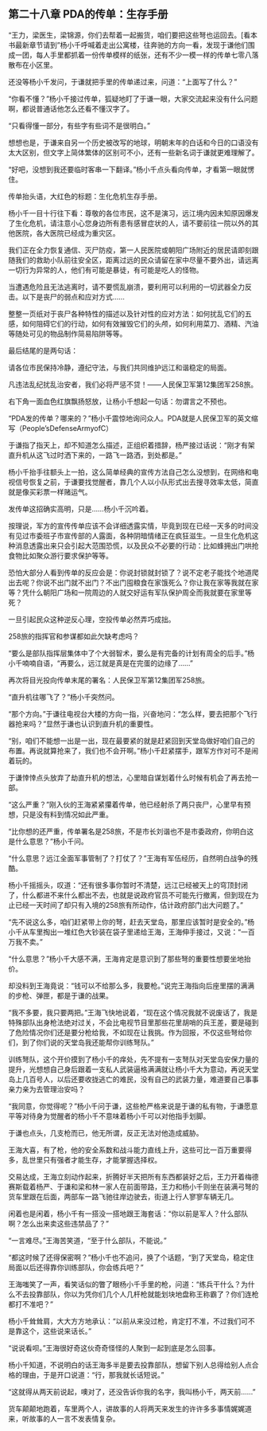 ## 第二十八章 PDA的传单：生存手册
“王力，梁医生，梁锦源，你们去帮着一起搬货，咱们要把这些弩也运回去。[看本书最新章节请到”杨小千呼喊着走出公寓楼，往奔驰的方向一看，发现于谦他们围成一团，每人手里都抓着一份传单模样的纸张，还有不少一模一样的传单七零八落散布在小区里。

还没等杨小千发问，于谦就把手里的传单递过来，问道：“上面写了什么？”

“你看不懂？”杨小千接过传单，狐疑地盯了于谦一眼，大家交流起来没有什么问题啊，都说普通话他怎么还看不懂汉字了。

“只看得懂一部分，有些字有些词不是很明白。”

想想也是，于谦来自另一个历史被改写的地球，明朝末年的白话和今日的口语没有太大区别，但文字上简体繁体的区别可不小，还有一些新名词于谦就更难理解了。

“好吧，没想到我还要临时客串一下翻译。”杨小千点头看向传单，才看第一眼就愣住。

传单抬头语，大红色的标题：生化危机生存手册。

杨小千一目十行往下看：尊敬的各位市民，这不是演习，远江境内因未知原因爆发了生化危机，请注意小心您身边所有患有感冒症状的人，请不要前往一院以外的其他医院，各大医院已经成为重灾区。

我们正在全力恢复通信、灭尸防疫，第一人民医院或朝阳广场附近的居民请即刻跟随我们的救助小队前往安全区，距离过远的民众请留在家中尽量不要外出，请远离一切行为异常的人，他们有可能是暴徒，有可能是吃人的怪物。

当遭遇危险且无法逃离时，请不要慌乱崩溃，要利用可以利用的一切武器全力反击。以下是丧尸的弱点和应对方式……

整整一页纸对于丧尸各种特性的描述以及针对性的应对方法：如何扰乱它们的五感，如何阻碍它们的行动，如何有效摧毁它们的头颅，如何利用菜刀、酒精、汽油等随处可见的物品制作简易陷阱等等。

最后结尾的是两句话：

请各位市民保持冷静，遵纪守法，与我们共同维护远江和谐稳定的局面。

凡违法乱纪扰乱治安者，我们必将严惩不贷！――人民保卫军第12集团军258旅。

右下角一面血色红旗飘扬怒放，让杨小千想起一句话：勿谓言之不预也。

“PDA发的传单？哪来的？”杨小千震惊地询问众人。PDA就是人民保卫军的英文缩写（People’sDefenseArmyofC）

于谦指了指天上，却不知道怎么描述，正组织着措辞，杨严接过话说：“刚才有架直升机从这飞过时洒下来的，一路飞一路洒，到处都是。”

杨小千抬手往额头上一拍，这么简单经典的宣传方法自己怎么没想到，在网络和电视信号恢复之前，于谦要找觉醒者，靠几个人以小队形式出去搜寻效率太低，简直就是像买彩票一样赌运气。

发传单这招确实高明，只是……杨小千沉吟着。

按理说，军方的宣传传单应该不会详细透露实情，毕竟到现在已经一天多的时间没有见过市委班子市宣传部的人露面，各种阴暗情绪正在疯狂滋生。一旦生化危机这种消息透露出来只会引起大范围恐慌，以及民众不必要的行动：比如蜂拥出门哄抢食物比如聚众游行要求保护等等。

恐怕大部分人看到传单的反应会是：你说封锁就封锁了？说不定老子能找个地道爬出去呢？你说不出门就不出门？不出门囤粮食在家饿死么？你让我在家等我就在家等？凭什么朝阳广场和一院周边的人就交好运有军队保护周全而我就要在家里等死？

一旦引起民众这种逆反心理，空投传单必然弄巧成拙。

258旅的指挥官和参谋都如此欠缺考虑吗？

“要么是部队指挥层集体中了个大弱智术，要么是有完备的计划有周全的后手。”杨小千喃喃自语，“再要么，远江就是真是在完蛋的边缘了……”

再次将目光投向传单末尾的署名：人民保卫军第12集团军258旅。

“直升机往哪飞了？”杨小千突然问。

“那个方向。”于谦往电视台大楼的方向一指，兴奋地问：“怎么样，要去把那个飞行器抢来吗？”显然于谦也认识到直升机的重要性。

“别，咱们不能想一出是一出，现在最要紧的就是赶紧回到天堂岛做好咱们自己的布置。再说就算抢来了，我们也不会开啊。”杨小千赶紧摆手，跟军方作对可不是闹着玩的。

于谦悻悻点头放弃了劫直升机的想法，心里暗自谋划着什么时候有机会了再去抢一部。

“这么严重？”刚入伙的王海紧紧攥着传单，他已经射杀了两只丧尸，心里早有预想，只是没有料到情况如此严重。

“比你想的还严重，传单署名是258旅，不是市长刘谐也不是市委政府，你明白这是什么意思？”杨小千问。

“什么意思？远江全面军事管制了？打仗了？”王海有军伍经历，自然明白战争的残酷。

杨小千摇摇头，叹道：“还有很多事你暂时不清楚，远江已经被天上的穹顶封闭了，什么都进不来什么都出不去，也就是说政府官员不可能先行撤离，但到现在为止已经一天时间了却只有入境的258旅有所动作，估计政府部门出大问题了。”

“先不说这么多，咱们赶紧带上你的弩，赶去天堂岛，那里应该暂时是安全的。”杨小千从车里掏出一堆红色大钞装在袋子里递给王海，王海伸手接过，又说：“一百万我不卖。”

“什么意思？”杨小千大感不满，王海肯定是意识到了那些弩的重要性想要坐地抬价。

却没料到王海竟说：“钱可以不给那么多，我要枪。”说完王海指向后座里摆的满满的步枪、弹匣，都是于谦的战果。

“我不多要，我只要两把。”王海飞快地说着，“现在这个情况我就不说废话了，我是特殊部队出身枪法绝对过关，不会比电视节目里那些花里胡哨的兵王差，要是碰到了危险情况你们还是要分枪给我，不如现在让我挑。作为回报，不仅这些弩给你们，到了你们说的天堂岛我还能帮你训练弩队。”

训练弩队，这个开价摸到了杨小千的痒处，先不提有一支弩队对天堂岛安保力量的提升，光想想自己身后跟着一支私人武装逼格满满就让杨小千大为意动，再说天堂岛上几百号人，以后还要收拢逃亡的难民，没有自己的武装力量，难道要自己事事亲力亲为去管理治安吗？

“我同意，你觉得呢？”杨小千问于谦，这些枪严格来说是于谦的私有物，于谦愿意平等对待身为觉醒者的杨小千不意味着杨小千可以对他指手划脚。

于谦也点头，几支枪而已，他无所谓，反正无法对他造成威胁。

王海大喜，有了枪，他的安全系数和战斗能力直线上升，这些可比一百万重要得多，乱世里只有强者才能生存，才能掌握选择权。

交易达成，王海立刻动作起来，折腾好半天把所有东西都装好之后，王力开着梅德赛斯载着杨严、于谦和梁和林一家人在前面带路，王力和杨小千则坐在装满弓弩的货车里跟在后面，两部车一路飞驰往岸边驶去，街道上行人寥寥车辆无几。

闲着也是闲着，杨小千有一搭没一搭地跟王海套话：“你以前是军人？什么部队啊？怎么出来卖这些违禁品了？”

“一言难尽。”王海苦笑道，“至于什么部队，不能说。”

“都这时候了还得保密啊？”杨小千也不追问，换了个话题，“到了天堂岛，稳定住局面以后还得靠你训练部队，你会练兵吧？”

王海嗤笑了一声，看笑话似的瞥了眼杨小千手里的枪，问道：“练兵干什么？为什么不去投靠部队，你以为凭你们几个人几杆枪就能划块地盘称王称霸了？你们连枪都打不准吧？”

杨小千耸耸肩，大大方方地承认：“以前从来没过枪，肯定打不准，不过我们可不是靠这个，这些说来话长。”

“说说看呗。”王海很好奇这伙奇奇怪怪的人聚到一起到底是怎么回事。

杨小千知道，不说明白的话王海多半是要去投靠部队，想留下别人总得给别人点合格的理由，于是开口说道：“行，那我就长话短说。”

“这就得从两天前说起，噢对了，还没告诉你我的名字，我叫杨小千，两天前……”

货车颠颠地跑着，车里两个人，讲故事的人将两天来发生的许许多多事情娓娓道来，听故事的人一言不发表情复杂。

